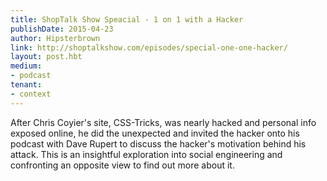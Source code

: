 ```yaml
---
title: ShopTalk Show Speacial - 1 on 1 with a Hacker
publishDate: 2015-04-23
author: Hipsterbrown
link: http://shoptalkshow.com/episodes/special-one-one-hacker/
layout: post.hbt
medium:
- podcast
tenant:
- context
---
```


After Chris Coyier's site, CSS-Tricks, was nearly hacked and personal info exposed online, he did the unexpected and invited the hacker onto his podcast with Dave Rupert to discuss the hacker's motivation behind his attack. This is an insightful exploration into social engineering and confronting an opposite view to find out more about it.
